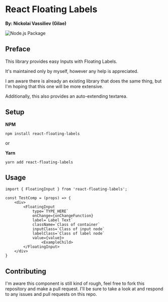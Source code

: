 # React Floating Labels
**By: Nickolai Vassiliev (Gilae)**

![Node.js Package](https://github.com/gilae/React-Floating-Labels/workflows/Node.js%20Package/badge.svg?branch=master)

## Preface
This library provides easy Inputs with Floating Labels.

It's maintained only by myself, however any help is appreciated.

I am aware there is already an existing library that does the same thing, but I'm hoping that this one will be more extensive.

Additionally, this also provides an auto-extending textarea.

## Setup
**NPM**
```
npm install react-floating-labels
```

or

**Yarn**
```
yarn add react-floating-labels
```

## Usage
```
import { FloatingInput } from 'react-floating-labels';

const TestComp = (props) => {
    <div>
        <FloatingInput
            type=`TYPE_HERE`
            onChange={onChangeFunction}
            label=`Label Text`
            className=`Class of container`
            inputClass=`Class of input node`
            labelClass=`Class of label node`
            value={value}>
                <ExampleChild>
        </FloatingInput>
    </div>
}
```

## Contributing

I'm aware this component is still kind of rough, feel free to fork this repository and make a pull request. I'll be sure to take a look at and respond to any issues and pull requests on this repo.
